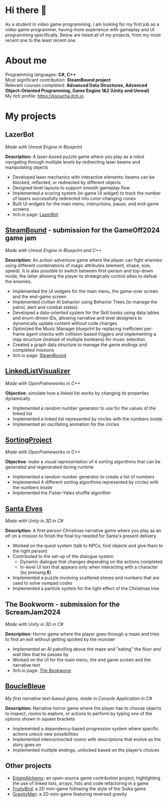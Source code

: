 # Hi there 👋
As a student in video game programming, I am looking for my first job as a video game programmer, having more experience with gameplay and UI programming specifically. Below are listed all of my projects, from my most recent one to the least recent one.

# About me
Programming languages: **C#, C++**  
Most significant contribution: **SteamBound project**  
Relevant courses completed: **Advanced Data Structures, Advanced Object-Oriented Programming, Game Engine 1&2 (Unity and Unreal)**  
My itch profile: https://ksoucha.itch.io

# My projects
## LazerBot
_Made with Unreal Engine in Blueprint_

**Description:** A laser-based puzzle game where you play as a robot navigating through multiple levels by redirecting laser beams and manipulating objects
* Developed laser mechanics with interactive elements: beams can be blocked, reflected, or redirected by different objects
* Designed level layouts to support smooth gameplay flow
* Implemented a scoring system (in-game UI widget) to track the number of lasers successfully redirected into color-changing cones
* Built UI widgets for the main menu, instructions, pause, and end-game screens
* Itch.io page: [LazerBot](https://ksoucha.itch.io/lazerbot)

## [SteamBound](https://github.com/Ksoucha/ProjectGameOff2024) - submission for the GameOff2024 game jam
_Made with Unreal Engine in Blueprint and C++_

**Description:** An action-adventure game where the player can fight enemies using different combinations of magic attributes (element, shape, size, speed). It is also possible to switch between first-person and top-down mode, the latter allowing the player to strategically control allies to defeat the enemies.
* Implemented the UI widgets for the main menu, the game-over screen and the end-game screen
* Implemented civilian AI behavior using Behavior Trees (to manage the patrol, alert and combat states)
* Developed a data-oriented system for the Skill books using data tables and enum-driven IDs, allowing narrative and level designers to dynamically update content without code changes
* Optimized the Music Manager blueprint by replacing inefficient per-frame agent checks with collision-based triggers and implementing a map structure (instead of multiple booleans) for music selection
* Created a graph data structure to manage the game endings and completed missions
* Itch.io page: [SteamBound](https://doumeki21.itch.io/steambound)

## [LinkedListVisualizer](https://github.com/Ksoucha/LinkedListVisualizerProject)
_Made with OpenFrameworks in C++_

**Objective**: simulate how a linked list works by changing its properties dynamically
* Implemented a random number generator to use for the values of the linked list
* Implemented a linked list represented by circles with the numbers inside
* Implemented an oscillating animation for the circles

## [SortingProject](https://github.com/Ksoucha/SortingProject)
_Made with OpenFrameworks in C++_

**Objective**: make a visual representation of 4 sorting algorithms that can be generated and regenerated during runtime
* Implemented a random number generator to create a list of numbers
* Implemented 4 different sorting algorithms represented by circles with the numbers inside
* Implemented the Fisher-Yates shuffle algorithm

## [Santa Elves](https://github.com/Ksoucha/SantaElves)
_Made with Unity in 3D in C#_

**Description:** A first-person Christmas narrative game where you play as an elf on a mission to finish the final toy needed for Santa's present delivery
* Worked on the quest system (talk to NPCs, find objects and give them to the right person)
* Contributed to the set-up of the dialogue system
  * Dynamic dialogue that changes depending on the actions completed
  * In-level UI text that appears only when interacting with a character (by pressing **E**)
* Implemented a puzzle involving scattered stones and numbers that are used to solve numpad codes
* Implemented a particle system for the light effect of the Christmas tree

## The Bookworm - submission for the ScreamJam2024
_Made with Unity in 3D in C#_

**Description:** Horror game where the player goes through a maze and tries to find an exit without getting spotted by the monster
* Implemented an AI patrolling above the maze and "eating" the floor and wall tiles that he passes by
* Worked on the UI for the main menu, the end game screen and the narrative text
* Itch.io page: [The Bookworm](https://ksoucha.itch.io/the-bookworm)

## [BoucleBleue](https://github.com/Ksoucha/BoucleBleue)
_My first narrative text-based game, made in Console Application in C#_

**Description:** Narrative horror game where the player has to choose objects to inspect, rooms to explore, or actions to perform by typing one of the options shown in square brackets
* Implemented a dependency-based progression system where specific actions unlock new possibilities
* Implemented interconnected rooms with descriptions that evolve as the story goes on
* Implemented multiple endings, unlocked based on the player’s choices

## Other projects
* [EnigmAlchemy](https://github.com/Ksoucha/Enigmalchemy_Fork): an open-source game contribution project, highlighting the use of linked lists, arrays, lists and code refactoring in a game
* [FruityBird](https://github.com/Ksoucha/TP1_FruityBird): a 2D mini-game following the style of the Suika game
* [GravityMan](https://github.com/Ksoucha/TP2_GravityMan): a 2D mini-game featuring reversed gravity


<!--
![Ksoucha's GitHub stats](https://github-readme-stats.vercel.app/api?username=ksoucha&show_icons=true&theme=synthwave)

- 🔭 I’m currently working on ...
- 🌱 I’m currently learning ...
- 👯 I’m looking to collaborate on ...
- 🤔 I’m looking for help with ...
- 💬 Ask me about ...
- 📫 How to reach me: ...
- 😄 Pronouns: ...
- ⚡ Fun fact: ...
-->
